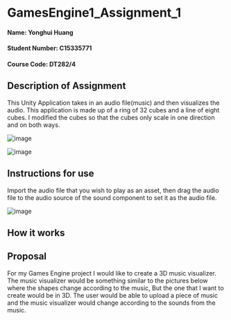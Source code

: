 # GamesEngine1_Assignment_1
#### Name: Yonghui Huang
#### Student Number: C15335771
#### Course Code: DT282/4

## Description of Assignment
This Unity Application takes in an audio file(music) and then visualizes the audio. This application is made up of a ring of 32 cubes and a line of eight cubes. I modified the cubes so that the cubes only scale in one direction and on both ways.

![image](https://user-images.githubusercontent.com/22171305/146187241-5138568e-62e8-4b40-a744-609872d5be22.png)

![image](https://user-images.githubusercontent.com/22171305/146187463-6526b8d2-caa2-4513-b7d2-2aae28fe4d87.png)

## Instructions for use
Import the audio file that you wish to play as an asset, then drag the audio file to the audio source of the sound component to set it as the audio file.

![image](https://user-images.githubusercontent.com/22171305/146189109-7c2cee35-cf17-4ee0-ada3-2c93ae6bb9c4.png)

## How it works



## Proposal
For my Games Engine project I would like to create a 3D music visualizer. The music visualizer would be something similar to the pictures below where the shapes change according to the music, But the one that I want to create would be in 3D.
The user would be able to upload a piece of music and the music visualizer would change according to the sounds from the music.

